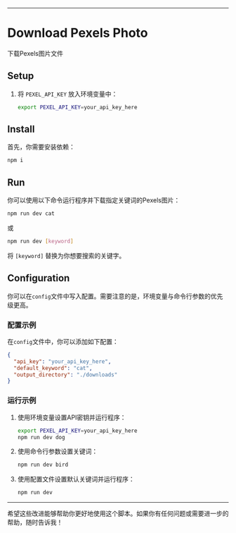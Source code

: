 

---

# Download Pexels Photo

下载Pexels图片文件

## Setup

1. 将 `PEXEL_API_KEY` 放入环境变量中：
   ```bash
   export PEXEL_API_KEY=your_api_key_here
   ```

## Install

首先，你需要安装依赖：
```bash
npm i
```

## Run

你可以使用以下命令运行程序并下载指定关键词的Pexels图片：

```bash
npm run dev cat
```
或
```bash
npm run dev [keyword]
```
将 `[keyword]` 替换为你想要搜索的关键字。

## Configuration

你可以在`config`文件中写入配置。需要注意的是，环境变量与命令行参数的优先级更高。

### 配置示例

在`config`文件中，你可以添加如下配置：
```json
{
  "api_key": "your_api_key_here",
  "default_keyword": "cat",
  "output_directory": "./downloads"
}
```

### 运行示例

1. 使用环境变量设置API密钥并运行程序：
   ```bash
   export PEXEL_API_KEY=your_api_key_here
   npm run dev dog
   ```

2. 使用命令行参数设置关键词：
   ```bash
   npm run dev bird
   ```

3. 使用配置文件设置默认关键词并运行程序：
   ```bash
   npm run dev
   ```

---

希望这些改进能够帮助你更好地使用这个脚本。如果你有任何问题或需要进一步的帮助，随时告诉我！